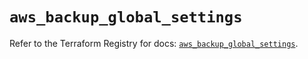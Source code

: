 # `aws_backup_global_settings`

Refer to the Terraform Registry for docs: [`aws_backup_global_settings`](https://registry.terraform.io/providers/hashicorp/aws/6.10.0/docs/resources/backup_global_settings).

